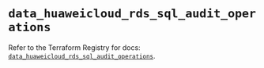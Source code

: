 # `data_huaweicloud_rds_sql_audit_operations`

Refer to the Terraform Registry for docs: [`data_huaweicloud_rds_sql_audit_operations`](https://registry.terraform.io/providers/huaweicloud/huaweicloud/1.71.1/docs/data-sources/rds_sql_audit_operations).
